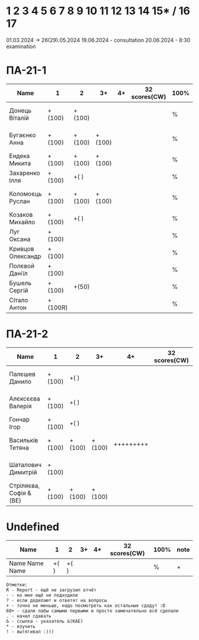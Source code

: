 # 1 2 3 4 5 6 7 8 9 10 11 12 13 14 15* / 16 17

01.03.2024 -> 26(29).05.2024
19.06.2024 - consultation
20.06.2024 - 8:30 examination
<!---
	素晴らしい
	
	Great job ^-^
	Good job ^-^
	Well done!
	Excellent!
	Impressive *-*
	Magnificent!
	Great !!!
	Marvelous!!!
	Fantastic!!!
	Wonderful!!!
	Wondrous!!!
	AWESOME!!!
	Unbelievable!!!
	Craftable Minecraftable
	Brilliant!!!
	Breathtaking!!!
	Terrific !!!
	Miraculous !!!
	
	
	Thanks for your persistence and curiosity (=
	
	
	
	90 A
	82 B
	75 C
	64 D
	60 E
	
-->

# ПА-21-1
| Name                  |	1		|	2		|	3+		|	4+		| 32 scores(CW)	| __100%__	| note      |
| --------------------- | --------- | ---------	| --------- | --------- | -------------	| ---------	| --------- |
| Донець Віталій		|	+(100)	|	+(100)	|			|			|				|		%	| + + + + + | EnigmaMaster+++
| Бугаєнко Анна			| 	+(100)	|	+(100)	|	+(100)	|			|				|		%	| + + + + + | Java+C++ 3Wizards EnigmaMaster+ https://github.com/Anna9067/Labs_for_OpenGL                                                                                     
| Ендека Микита			| 	+(100)	|	+(100)	|	+(100)	|			|				|		%	| + 	    | ThreeJS JS++++++ - JS
| Захаренко Ілля		| 	+(100)	|	+(	)	|			|			|				|		%	| +		    |
| Коломоєць Руслан		| 	+(100)	|	+(100)	|	+(100)	|			|				|		%	| + + + + + |
| Козаков Михайло		| 	+(100)	|	+(	)	|			|			|				|		%	| +		    |
| Луг Оксана 	 		| 	+(100)	|			|			|			|				|		%	| + +	    | C++ JS
| Кривцов Олександр		| 	+(100)	|			|			|			|				|		%	| +		    | JS Python
| Полєвой Даніїл		| 	+(100)	|			|			|			|				|		%	| +		    | 
| Бушель Сергій			|	+(100)	|	+(50)	|			|			|				|		%	| +		    | 
| Сітало Антон			|	+(100R)	|			|			|			|				|		%	| +		    | 

# ПА-21-2                                                                              
| Name                  |	1		|	2		|	3+		|	4+		| 32 scores(CW)	| __100%__	| note      |
| --------------------- | --------- | ---------	| --------- | --------- | -------------	| --------- | --------- |
| Палєшев Данило		|	+(100)	|	+(	)	|			|			|				|		%	| + + + + + | EnigmaMaster+ C++ jun
| Алєксєєва Валерія	 	|	+(100)	|	+(	)	|			|			|				|		%	| + + + + + | EnigmaMaster+++ 4 EnglEra
| Гончар Ігор			| 	+(100)	|	+(	)	|			|			|				|		%	| + + +     | Enigma+ 4 Triag Mirror
| Васильків Тетяна		|  	+(100)	|	+(100)	|	+(100)	| +++++++++ |				|		%	| + + + + + | Unreal++
| Шаталович Димитрій 	| 	+(100)	|			|			|			|				|		%	| + + + + + | C++ JS IDontKnower
| Стріляєва, Софія &(BE)|	+(100)	|	+(100)	|	+(100)	|			|				|		%	| + + + + + | KILL - BalGen

# Undefined

| Name                  |	1		|	2		|	3+		|	4+		| 32 scores(CW)	| __100%__  | note      |
| --------------------- | --------- | --------- | --------- | --------- | ------------- | --------- | --------- |
| Name Name Name		|	+(	)	|	+(	)	|			|			|				|		%	| +         | 

```
Отметки:
R - Report - ещё не загрузил отчёт
- - ко мне ещё не подходили
? - если доделают и ответят на вопросы 
+ - точно не меньше, надо посмотреть как остальные сдадут :D  
60+ - сдали лабы самыми первыми и просто замечательно всё сделали
. - начал сдавать
& - ссылка - указатель &(KAE)
* - изучить
! - вытягивал :)))
```

	






